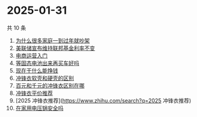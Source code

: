 # 2025-01-31

共 10 条

<!-- BEGIN ZHIHUSEARCH -->
<!-- 最后更新时间 Fri Jan 31 2025 06:12:43 GMT+0800 (China Standard Time) -->
1. [为什么很多家庭一到过年就吵架](https://www.zhihu.com/search?q=为什么很多家庭一到过年就吵架)
1. [美联储宣布维持联邦基金利率不变](https://www.zhihu.com/search?q=美联储宣布维持联邦基金利率不变)
1. [电商运营入门](https://www.zhihu.com/search?q=电商运营入门)
1. [等固态电池出来再买车好吗](https://www.zhihu.com/search?q=等固态电池出来再买车好吗)
1. [现在干什么能挣钱](https://www.zhihu.com/search?q=现在干什么能挣钱)
1. [冲锋衣软壳和硬壳的区别](https://www.zhihu.com/search?q=冲锋衣软壳和硬壳的区别)
1. [百元和千元的冲锋衣区别在哪](https://www.zhihu.com/search?q=百元和千元的冲锋衣区别在哪)
1. [冲锋衣平价推荐](https://www.zhihu.com/search?q=冲锋衣平价推荐)
1. [2025 冲锋衣推荐](https://www.zhihu.com/search?q=2025 冲锋衣推荐)
1. [在家用电压锅安全吗](https://www.zhihu.com/search?q=在家用电压锅安全吗)
<!-- END ZHIHUSEARCH -->
